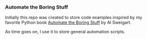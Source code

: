 ### Automate the Boring Stuff

Initially this repo was created to store code examples inspired by my favorite Python book
[Automate the Boring Stuff](https://automatetheboringstuff.com/) by Al Sweigart.

As time goes on, I use it to store general automation scripts.
